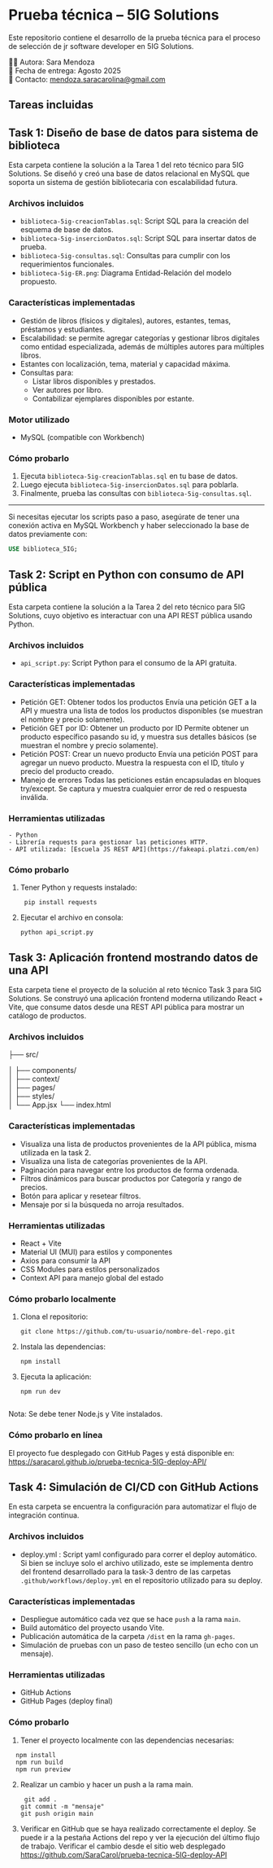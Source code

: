 # Prueba técnica – 5IG Solutions

Este repositorio contiene el desarrollo de la prueba técnica para el proceso de selección de jr software developer en 5IG Solutions.

👩‍💻 Autora: Sara Mendoza  
📅 Fecha de entrega: Agosto 2025  
📧 Contacto: mendoza.saracarolina@gmail.com

## Tareas incluidas

## Task 1: Diseño de base de datos para sistema de biblioteca
  Esta carpeta contiene la solución a la Tarea 1 del reto técnico para 5IG Solutions. Se diseñó y creó una base de datos relacional en MySQL que soporta un sistema de gestión bibliotecaria con escalabilidad futura.

  ### Archivos incluidos

  - `biblioteca-5ig-creacionTablas.sql`: Script SQL para la creación del esquema de base de datos.
  - `biblioteca-5ig-insercionDatos.sql`: Script SQL para insertar datos de prueba.
  - `biblioteca-5ig-consultas.sql`: Consultas para cumplir con los requerimientos funcionales.
  - `biblioteca-5ig-ER.png`: Diagrama Entidad-Relación del modelo propuesto.

  ### Características implementadas

  - Gestión de libros (físicos y digitales), autores, estantes, temas, préstamos y estudiantes.
  - Escalabilidad: se permite agregar categorías y gestionar libros digitales como entidad especializada, además de múltiples autores para múltiples libros.
  - Estantes con localización, tema, material y capacidad máxima.
  - Consultas para:
      - Listar libros disponibles y prestados.
      - Ver autores por libro.
      - Contabilizar ejemplares disponibles por estante.

  ### Motor utilizado
  
  - MySQL (compatible con Workbench)
    
  ### Cómo probarlo

  1. Ejecuta `biblioteca-5ig-creacionTablas.sql` en tu base de datos.
  2. Luego ejecuta `biblioteca-5ig-insercionDatos.sql` para poblarla.
  3. Finalmente, prueba las consultas con `biblioteca-5ig-consultas.sql`.
  ---

Si necesitas ejecutar los scripts paso a paso, asegúrate de tener una conexión activa en MySQL Workbench y haber seleccionado la base de datos previamente con:

```sql
USE biblioteca_5IG;
```

  
## Task 2: Script en Python con consumo de API pública
  Esta carpeta contiene la solución a la Tarea 2 del reto técnico para 5IG Solutions, cuyo objetivo es interactuar con una API REST pública usando Python.
   ### Archivos incluidos
   - `api_script.py`: Script Python para el consumo de la API gratuita.
   ### Características implementadas
   - Petición GET: Obtener todos los productos
     Envía una petición GET a la API y muestra una lista de todos los productos disponibles (se muestran el nombre y precio solamente).
   - Petición GET por ID: Obtener un producto por ID
     Permite obtener un producto específico pasando su id, y muestra sus detalles básicos (se muestran el nombre y precio solamente).
   - Petición POST: Crear un nuevo producto
     Envía una petición POST para agregar un nuevo producto.
     Muestra la respuesta con el ID, título y precio del producto creado.
   - Manejo de errores
     Todas las peticiones están encapsuladas en bloques try/except.
     Se captura y muestra cualquier error de red o respuesta inválida.
     
   ### Herramientas utilizadas
    - Python 
    - Librería requests para gestionar las peticiones HTTP.
    - API utilizada: [Escuela JS REST API](https://fakeapi.platzi.com/en)
    
   ### Cómo probarlo
   
  1.  Tener Python y requests instalado:
       ```
        pip install requests
       ```
       
  2. Ejecutar el archivo en consola:
     ```
     python api_script.py
     ```

## Task 3: Aplicación frontend mostrando datos de una API
  Esta carpeta tiene el proyecto de la solución al reto técnico Task 3 para 5IG Solutions. Se construyó una aplicación frontend moderna utilizando React + Vite, que consume datos desde una REST API pública para     mostrar un catálogo de productos.
  ### Archivos incluidos
  ├── src/
  
  │   ├── components/         
  │   ├── context/            
  │   ├── pages/              
  │   ├── styles/             
  │   └── App.jsx
  └── index.html

  ### Características implementadas
  - Visualiza una lista de productos provenientes de la API pública, misma utilizada en la task 2.
  - Visualiza una lista de categorías provenientes de la API.
  -  Paginación para navegar entre los productos de forma ordenada.
  -  Filtros dinámicos para buscar productos por Categoría y rango de precios.
  -  Botón para aplicar y resetear filtros.
  -  Mensaje por si la búsqueda no arroja resultados.

  ### Herramientas utilizadas
  - React + Vite
  - Material UI (MUI) para estilos y componentes
  - Axios para consumir la API
  - CSS Modules para estilos personalizados
  - Context API para manejo global del estado

  ### Cómo probarlo localmente
  1. Clona el repositorio:
      ```
     git clone https://github.com/tu-usuario/nombre-del-repo.git
  2. Instala las dependencias:
      ```
      npm install
  3. Ejecuta la aplicación:
      ```
      npm run dev
     

  Nota: Se debe tener Node.js y Vite instalados.
     
   ### Cómo probarlo en línea
   El proyecto fue desplegado con GitHub Pages y está disponible en:
   https://saracarol.github.io/prueba-tecnica-5IG-deploy-API/
  
## Task 4: Simulación de CI/CD con GitHub Actions
En esta carpeta se encuentra la configuración para automatizar el flujo de integración continua.

### Archivos incluidos
- deploy.yml : Script yaml configurado para correr el deploy automático.
  Si bien se incluye solo el archivo utilizado, este se implementa dentro del frontend desarrollado para la task-3 dentro de las carpetas `.github/workflows/deploy.yml` en el repositorio utilizado para su deploy.
  
### Características implementadas
- Despliegue automático cada vez que se hace `push` a la rama `main`.
- Build automático del proyecto usando Vite.
- Publicación automática de la carpeta `/dist` en la rama `gh-pages`.
- Simulación de pruebas con un paso de testeo sencillo (un echo con un mensaje).

### Herramientas utilizadas
- GitHub Actions 
- GitHub Pages (deploy final)

### Cómo probarlo
1. Tener el proyecto localmente con las dependencias necesarias:
  ```
    npm install
    npm run build
    npm run preview
 ```
2. Realizar un cambio y hacer un push a la rama main.
    ```
     git add .
    git commit -m "mensaje"
    git push origin main
    
3. Verificar en GitHub que se haya realizado correctamente el deploy. Se puede ir a la pestaña Actions del repo y ver la ejecución del último flujo de trabajo.
   Verificar el cambio desde el sitio web desplegado https://github.com/SaraCarol/prueba-tecnica-5IG-deploy-API








